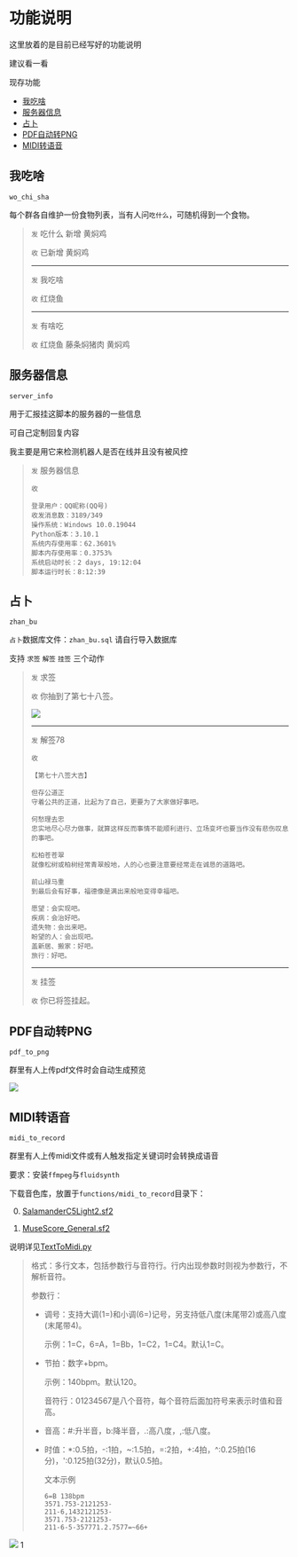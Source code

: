 # 功能说明

这里放着的是目前已经写好的功能说明

建议看一看

现存功能

- [我吃啥](#我吃啥)
- [服务器信息](#服务器信息)
- [占卜](#占卜)
- [PDF自动转PNG](#PDF自动转PNG)
- [MIDI转语音](#MIDI转语音)

## 我吃啥

`wo_chi_sha`

每个群各自维护一份食物列表，当有人问`吃什么`，可随机得到一个食物。

> `发` 吃什么 新增 黄焖鸡
> 
> `收` 已新增 黄焖鸡
> 
> ---
> 
> `发` 我吃啥
> 
> `收` 红烧鱼
> 
> ---
> 
> `发` 有啥吃
> 
> `收` 红烧鱼 藤条焖猪肉 黄焖鸡

## 服务器信息

`server_info`

用于汇报挂这脚本的服务器的一些信息

可自己定制回复内容

我主要是用它来检测机器人是否在线并且没有被风控

> `发` 服务器信息
> 
> `收`
> ```
> 登录用户：QQ昵称(QQ号)
> 收发消息数：3189/349
> 操作系统：Windows 10.0.19044
> Python版本：3.10.1
> 系统内存使用率：62.3601%
> 脚本内存使用率：0.3753%
> 系统启动时长：2 days, 19:12:04
> 脚本运行时长：8:12:39
> ```

## 占卜

`zhan_bu`

`占卜`数据库文件：`zhan_bu.sql` 请自行导入数据库

支持 `求签` `解签` `挂签` 三个动作

> `发` 求签
> 
> `收` 你抽到了第七十八签。
> 
> ![](functions.assets/zhan_bu_1.bmp)
> 
> ---
> 
> `发` 解签78
> 
> `收` 
> 
> ```
> 【第七十八签大吉】
> 
> 但存公道正
> 守着公共的正道，比起为了自己，更要为了大家做好事吧。
> 
> 何愁理去忠
> 忠实地尽心尽力做事，就算这样反而事情不能顺利进行、立场变坏也要当作没有悲伤叹息的事吧。
> 
> 松柏苍苍翠
> 就像松树或柏树经常青翠般地，人的心也要注意要经常走在诚恳的道路吧。
> 
> 前山禄马重
> 到最后会有好事，福德像是满出来般地变得幸福吧。
> 
> 愿望：会实现吧。
> 疾病：会治好吧。
> 遗失物：会出来吧。
> 盼望的人：会出现吧。
> 盖新居、搬家：好吧。
> 旅行：好吧。
> ```
> 
> ---
> 
> `发` 挂签
> 
> `收` 你已将签挂起。

## PDF自动转PNG

`pdf_to_png`

群里有人上传pdf文件时会自动生成预览

![](functions.assets/pdf_to_png_1.png)

## MIDI转语音

`midi_to_record`

群里有人上传midi文件或有人触发指定关键词时会转换成语音

要求：安装`ffmpeg`与`fluidsynth`

下载音色库，放置于`functions/midi_to_record`目录下：

0. [SalamanderC5Light2.sf2](https://sites.google.com/view/hed-sounds/salamander-c5-light)

1. [MuseScore_General.sf2](ftp://ftp.osuosl.org/pub/musescore/soundfont/MuseScore_General/MuseScore_General.sf2)


说明详见[TextToMidi.py](../ay_advance/TextToMidi.py)

> 格式：多行文本，包括参数行与音符行。行内出现参数时则视为参数行，不解析音符。
> 
>   参数行：
> 
> - 调号：支持大调(1=)和小调(6=)记号，另支持低八度(末尾带2)或高八度(末尾带4)。
> 
>   示例：1=C，6=A，1=Bb，1=C2，1=C4。默认1=C。
> 
> - 节拍：数字+bpm。
> 
>   示例：140bpm。默认120。
> 
> 
>   音符行：01234567是八个音符，每个音符后面加符号来表示时值和音高。
> 
> - 音高：#:升半音，b:降半音，.:高八度，,:低八度。
> 
> - 时值：*:0.5拍，-:1拍，~:1.5拍，=:2拍，+:4拍，^:0.25拍(16分)，':0.125拍(32分)，默认0.5拍。
> 
> 
>   文本示例
> 
>   ```
>   6=B 138bpm
>   3571.753-2121253-
>   211-6,1432121253-
>   3571.753-2121253-
>   211-6-5-357771.2.7577=~66+
>   ```


![](functions.assets/midi_to_record_1.png)
1